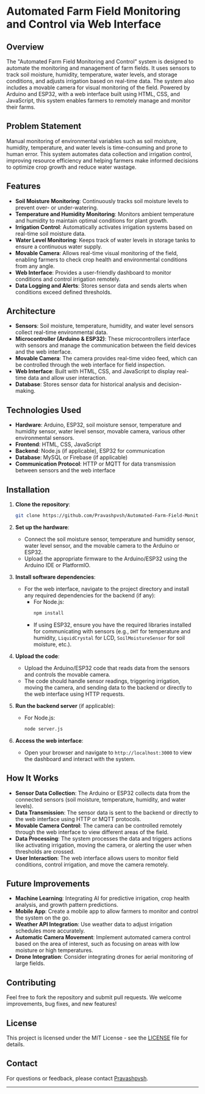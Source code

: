 
# Automated Farm Field Monitoring and Control via Web Interface

## Overview
The "Automated Farm Field Monitoring and Control" system is designed to automate the monitoring and management of farm fields. It uses sensors to track soil moisture, humidity, temperature, water levels, and storage conditions, and adjusts irrigation based on real-time data. The system also includes a movable camera for visual monitoring of the field. Powered by Arduino and ESP32, with a web interface built using HTML, CSS, and JavaScript, this system enables farmers to remotely manage and monitor their farms.

## Problem Statement
Manual monitoring of environmental variables such as soil moisture, humidity, temperature, and water levels is time-consuming and prone to human error. This system automates data collection and irrigation control, improving resource efficiency and helping farmers make informed decisions to optimize crop growth and reduce water wastage.

## Features
- **Soil Moisture Monitoring**: Continuously tracks soil moisture levels to prevent over- or under-watering.
- **Temperature and Humidity Monitoring**: Monitors ambient temperature and humidity to maintain optimal conditions for plant growth.
- **Irrigation Control**: Automatically activates irrigation systems based on real-time soil moisture data.
- **Water Level Monitoring**: Keeps track of water levels in storage tanks to ensure a continuous water supply.
- **Movable Camera**: Allows real-time visual monitoring of the field, enabling farmers to check crop health and environmental conditions from any angle.
- **Web Interface**: Provides a user-friendly dashboard to monitor conditions and control irrigation remotely.
- **Data Logging and Alerts**: Stores sensor data and sends alerts when conditions exceed defined thresholds.

## Architecture
- **Sensors**: Soil moisture, temperature, humidity, and water level sensors collect real-time environmental data.
- **Microcontroller (Arduino & ESP32)**: These microcontrollers interface with sensors and manage the communication between the field devices and the web interface.
- **Movable Camera**: The camera provides real-time video feed, which can be controlled through the web interface for field inspection.
- **Web Interface**: Built with HTML, CSS, and JavaScript to display real-time data and allow user interaction.
- **Database**: Stores sensor data for historical analysis and decision-making.

## Technologies Used
- **Hardware**: Arduino, ESP32, soil moisture sensor, temperature and humidity sensor, water level sensor, movable camera, various other environmental sensors.
- **Frontend**: HTML, CSS, JavaScript
- **Backend**: Node.js (if applicable), ESP32 for communication
- **Database**: MySQL or Firebase (if applicable)
- **Communication Protocol**: HTTP or MQTT for data transmission between sensors and the web interface

## Installation

1. **Clone the repository**:
   ```bash
   git clone https://github.com/Pravashpvsh/Automated-Farm-Field-Monitoring-and-Control-via-Web-Interface.git
   ```

2. **Set up the hardware**:
   - Connect the soil moisture sensor, temperature and humidity sensor, water level sensor, and the movable camera to the Arduino or ESP32.
   - Upload the appropriate firmware to the Arduino/ESP32 using the Arduino IDE or PlatformIO.

3. **Install software dependencies**:
   - For the web interface, navigate to the project directory and install any required dependencies for the backend (if any):
     - For Node.js:
       ```bash
       npm install
       ```
     - If using ESP32, ensure you have the required libraries installed for communicating with sensors (e.g., `DHT` for temperature and humidity, `LiquidCrystal` for LCD, `SoilMoistureSensor` for soil moisture, etc.).

4. **Upload the code**:
   - Upload the Arduino/ESP32 code that reads data from the sensors and controls the movable camera.
   - The code should handle sensor readings, triggering irrigation, moving the camera, and sending data to the backend or directly to the web interface using HTTP requests.

5. **Run the backend server** (if applicable):
   - For Node.js:
     ```bash
     node server.js
     ```
 

6. **Access the web interface**:
   - Open your browser and navigate to `http://localhost:3000` to view the dashboard and interact with the system.

## How It Works
- **Sensor Data Collection**: The Arduino or ESP32 collects data from the connected sensors (soil moisture, temperature, humidity, and water levels).
- **Data Transmission**: The sensor data is sent to the backend or directly to the web interface using HTTP or MQTT protocols.
- **Movable Camera Control**: The camera can be controlled remotely through the web interface to view different areas of the field.
- **Data Processing**: The system processes the data and triggers actions like activating irrigation, moving the camera, or alerting the user when thresholds are crossed.
- **User Interaction**: The web interface allows users to monitor field conditions, control irrigation, and move the camera remotely.

## Future Improvements
- **Machine Learning**: Integrating AI for predictive irrigation, crop health analysis, and growth pattern predictions.
- **Mobile App**: Create a mobile app to allow farmers to monitor and control the system on the go.
- **Weather API Integration**: Use weather data to adjust irrigation schedules more accurately.
- **Automatic Camera Movement**: Implement automated camera control based on the area of interest, such as focusing on areas with low moisture or high temperatures.
- **Drone Integration**: Consider integrating drones for aerial monitoring of large fields.

## Contributing
Feel free to fork the repository and submit pull requests. We welcome improvements, bug fixes, and new features!

## License
This project is licensed under the MIT License - see the [LICENSE](LICENSE) file for details.

## Contact
For questions or feedback, please contact [Pravashpvsh](mailto:pokhrelpravash90@gmail.com).

---

